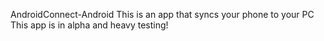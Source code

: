 AndroidConnect-Android
This is an app that syncs your phone to your PC
This app is in alpha and heavy testing!